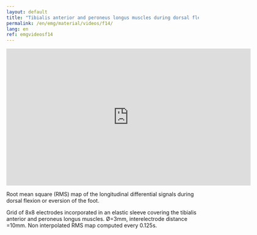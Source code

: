 ```yaml
---
layout: default
title: "Tibialis anterior and peroneus longus muscles during dorsal flexion or eversion of the foot."
permalink: /en/emg/material/videos/f14/
lang: en
ref: emgvideosf14
---
```


<iframe width="640" height="360" src="https://www.youtube-nocookie.com/embed/MYpV9GN_nSE?si=KT_nJoG7zjgqaYsr" title="YouTube video player" frameborder="0" allow="accelerometer; autoplay; clipboard-write; encrypted-media; gyroscope; picture-in-picture; web-share" allowfullscreen></iframe>

Root mean square (RMS) map of the longitudinal differential signals during dorsal flexion or eversion of the foot.

Grid of 8x8 electrodes incorporated in an elastic sleeve covering the tibialis anterior and peroneus longus muscles. Ø=3mm, interelectrode distance =10mm. Non interpolated RMS map computed every 0.125s.
